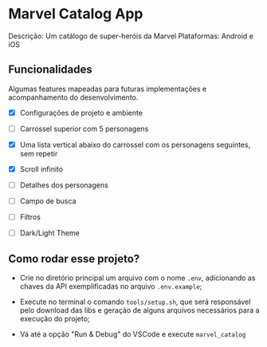# Marvel Catalog App

Descrição: Um catálogo de super-heróis da Marvel 
Plataformas: Android e iOS

## Funcionalidades

Algumas features mapeadas para futuras implementações e acompanhamento do desenvolvimento.

- [x] Configurações de projeto e ambiente
- [ ] Carrossel superior com 5 personagens
- [x] Uma lista vertical abaixo do carrossel com os personagens seguintes, sem repetir
- [x] Scroll infinito
- [ ] Detalhes dos personagens
- [ ] Campo de busca
- [ ] Filtros
- [ ] Dark/Light Theme


## Como rodar esse projeto?

- Crie no diretório principal um arquivo com o nome `.env`, adicionando as chaves da API exemplificadas no arquivo `.env.example`;

- Execute no terminal o comando `tools/setup.sh`, que será responsável pelo download das libs e geração de alguns arquivos necessários para a execução do projeto;

- Vá até a opção "Run & Debug" do VSCode e execute `marvel_catalog`



